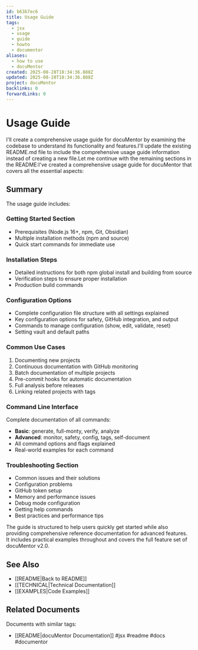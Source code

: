 ```yaml
---
id: b63b7ec6
title: Usage Guide
tags:
  - jsx
  - usage
  - guide
  - howto
  - documentor
aliases:
  - how to use
  - docuMentor
created: 2025-08-28T18:34:36.888Z
updated: 2025-08-28T18:34:36.888Z
project: docuMentor
backlinks: 0
forwardLinks: 0
---
```


# Usage Guide

I'll create a comprehensive usage guide for docuMentor by examining the codebase to understand its functionality and features.I'll update the existing README.md file to include the comprehensive usage guide information instead of creating a new file.Let me continue with the remaining sections in the README:I've created a comprehensive usage guide for docuMentor that covers all the essential aspects:

## Summary

The usage guide includes:

### **Getting Started Section**
- Prerequisites (Node.js 16+, npm, Git, Obsidian)
- Multiple installation methods (npm and source)
- Quick start commands for immediate use

### **Installation Steps**
- Detailed instructions for both npm global install and building from source
- Verification steps to ensure proper installation
- Production build commands

### **Configuration Options**
- Complete configuration file structure with all settings explained
- Key configuration options for safety, GitHub integration, and output
- Commands to manage configuration (show, edit, validate, reset)
- Setting vault and default paths

### **Common Use Cases**
1. Documenting new projects
2. Continuous documentation with GitHub monitoring
3. Batch documentation of multiple projects
4. Pre-commit hooks for automatic documentation
5. Full analysis before releases
6. Linking related projects with tags

### **Command Line Interface**
Complete documentation of all commands:
- **Basic**: generate, full-monty, verify, analyze
- **Advanced**: monitor, safety, config, tags, self-document
- All command options and flags explained
- Real-world examples for each command

### **Troubleshooting Section**
- Common issues and their solutions
- Configuration problems
- GitHub token setup
- Memory and performance issues
- Debug mode configuration
- Getting help commands
- Best practices and performance tips

The guide is structured to help users quickly get started while also providing comprehensive reference documentation for advanced features. It includes practical examples throughout and covers the full feature set of docuMentor v2.0.

## See Also

- [[README|Back to README]]
- [[TECHNICAL|Technical Documentation]]
- [[EXAMPLES|Code Examples]]


## Related Documents

Documents with similar tags:

- [[README|docuMentor Documentation]] #jsx #readme #docs #documentor


